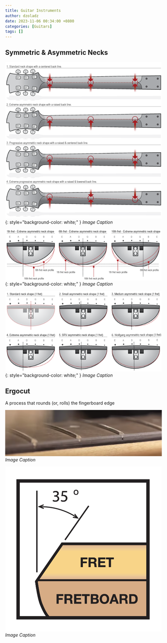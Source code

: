 ```yaml
---
title: Guitar Instruments
author: dzoladz
date: 2023-11-06 00:34:00 +0800
categories: [Guitars]
tags: []
---
```


## Symmetric & Asymmetric Necks

![](/assets/img/asymmetric-neck-shapes-1.png){: style="background-color: white;" }
_Image Caption_

![](/assets/img/asymmetric-neck-shapes-3.png){: style="background-color: white;" }
_Image Caption_

![](/assets/img/asymmetric-neck-shapes-2.png){: style="background-color: white;" }
_Image Caption_

## Ergocut
A process that rounds (or, rolls) the fingerboard edge

![](/assets/img/rolled-edge.png)
_Image Caption_

![](/assets/img/rolled-edge-diagram.png)
_Image Caption_
